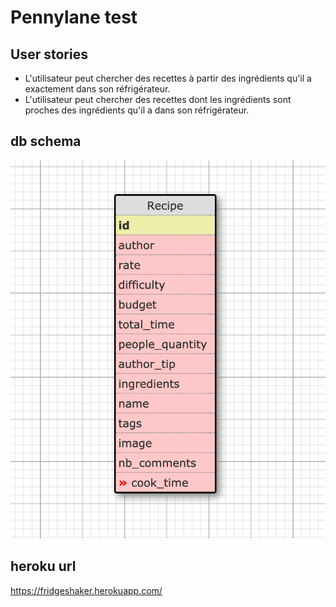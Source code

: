 # Pennylane test

## User stories

* L'utilisateur peut chercher des recettes à partir des ingrédients qu'il a exactement dans son réfrigérateur.
* L'utilisateur peut chercher des recettes dont les ingrédients sont proches des ingrédients qu'il a dans son réfrigérateur.

## db schema

![alt text](https://github.com/maeldd/fridgeshacker/blob/master/current_schema_db.png?raw=true)

## heroku url

https://fridgeshaker.herokuapp.com/

